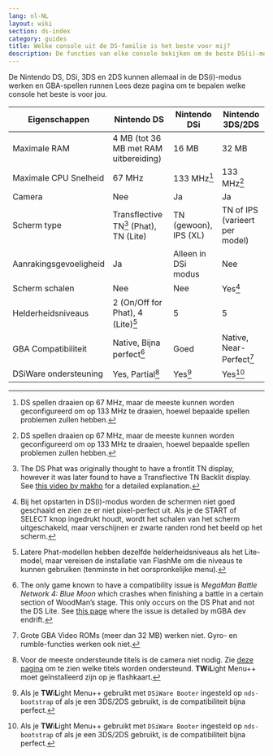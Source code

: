 ```yaml
---
lang: nl-NL
layout: wiki
section: ds-index
category: guides
title: Welke console uit de DS-familie is het beste voor mij?
description: De functies van elke console bekijken om de beste DS(i)-moduservaring te kiezen
---
```


De Nintendo DS, DSi, 3DS en 2DS kunnen allemaal in de DS(i)-modus werken en GBA-spellen runnen Lees deze pagina om te bepalen welke console het beste is voor jou.

| Eigenschappen          | Nintendo DS                                              | Nintendo DSi                                                | Nintendo 3DS/2DS                                  |
| ---------------------- | -------------------------------------------------------- | ----------------------------------------------------------- | ------------------------------------------------- |
| Maximale RAM           | 4 MB (tot 36 MB met RAM uitbereiding) | 16 MB                                                       | 32 MB                                             |
| Maximale CPU Snelheid  | 67 MHz                                                   | 133 MHz[^1]                                                 | 133 MHz[^1]                                       |
| Camera                 | Nee                                                      | Ja                                                          | Ja                                                |
| Scherm type            | Transflective TN[^2] (Phat), TN (Lite)                   | TN (gewoon), IPS (XL) | TN of IPS (varieert per model) |
| Aanrakingsgevoeligheid | Ja                                                       | Alleen in DSi modus                                         | Nee                                               |
| Scherm schalen         | Nee                                                      | Nee                                                         | Yes[^3]                                           |
| Helderheidsniveaus     | 2 (On/Off for Phat), 4 (Lite)[^4]                        | 5                                                           | 5                                                 |
| GBA Compatibiliteit    | Native, Bijna perfect[^5]                                | Goed                                                        | Native, Near-Perfect[^6]                          |
| DSiWare ondersteuning  | Yes, Partial[^7]                                         | Yes[^8]                                                     | Yes[^8]                                           |

[^1]: DS spellen draaien op 67 MHz, maar de meeste kunnen worden geconfigureerd om op 133 MHz te draaien, hoewel bepaalde spellen problemen zullen hebben.

[^2]: The DS Phat was originally thought to have a frontlit TN display, however it was later found to have a Transflective TN Backlit display. See [this video by makho](https://www.youtube.com/watch?v=84H5SJFJRlU) for a detailed explanation.

[^3]: Bij het opstarten in DS(i)-modus worden de schermen niet goed geschaald en zien ze er niet pixel-perfect uit. Als je de START of SELECT knop ingedrukt houdt, wordt het schalen van het scherm uitgeschakeld, maar verschijnen er zwarte randen rond het beeld op het scherm.

[^4]: Latere Phat-modellen hebben dezelfde helderheidsniveaus als het Lite-model, maar vereisen de installatie van FlashMe om die niveaus te kunnen gebruiken (tenminste in het oorspronkelijke menu).

[^5]: The only game known to have a compatibility issue is _MegaMan Battle Network 4: Blue Moon_ which crashes when finishing a battle in a certain section of WoodMan’s stage. This only occurs on the DS Phat and not the DS Lite. See [this page](https://mgba.io/2017/05/29/holy-grail-bugs/#mega-man-battle-network-4) where the issue is detailed by mGBA dev endrift.

[^6]: Grote GBA Video ROMs (meer dan 32 MB) werken niet. Gyro- en rumble-functies werken ook niet.

[^7]: Voor de meeste ondersteunde titels is de camera niet nodig. Zie [deze pagina](https://github.com/DS-Homebrew/TWiLightMenu/blob/master/universal/include/compatibleDSiWareMap.h) om te zien welke titels worden ondersteund. **TW**i**L**ight Menu++ moet geïnstalleerd zijn op je flashkaart.

[^8]: Als je **TW**i**L**ight Menu++ gebruikt met `DSiWare Booter` ingesteld op `nds-bootstrap` of als je een 3DS/2DS gebruikt, is de compatibiliteit bijna perfect.

